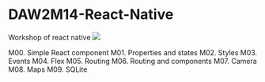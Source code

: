 # DAW2M14-React-Native
Workshop of react native
<img src="https://upload.wikimedia.org/wikipedia/commons/thumb/a/a7/React-icon.svg/200px-React-icon.svg.png">

M00. Simple React component
M01. Properties and states
M02. Styles
M03. Events
M04. Flex
M05. Routing
M06. Routing and components
M07. Camera
M08. Maps
M09. SQLite

